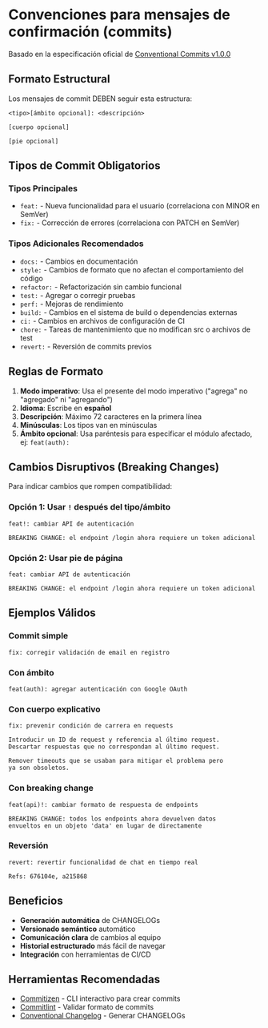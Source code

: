 # Convenciones para mensajes de confirmación (commits)

Basado en la especificación oficial de [Conventional Commits v1.0.0](https://www.conventionalcommits.org/en/v1.0.0/)

## Formato Estructural

Los mensajes de commit DEBEN seguir esta estructura:

```text
<tipo>[ámbito opcional]: <descripción>

[cuerpo opcional]

[pie opcional]
```

## Tipos de Commit Obligatorios

### Tipos Principales

- `feat:` - Nueva funcionalidad para el usuario (correlaciona con MINOR en SemVer)
- `fix:` - Corrección de errores (correlaciona con PATCH en SemVer)

### Tipos Adicionales Recomendados

- `docs:` - Cambios en documentación
- `style:` - Cambios de formato que no afectan el comportamiento del código
- `refactor:` - Refactorización sin cambio funcional
- `test:` - Agregar o corregir pruebas
- `perf:` - Mejoras de rendimiento
- `build:` - Cambios en el sistema de build o dependencias externas
- `ci:` - Cambios en archivos de configuración de CI
- `chore:` - Tareas de mantenimiento que no modifican src o archivos de test
- `revert:` - Reversión de commits previos

## Reglas de Formato

1. **Modo imperativo**: Usa el presente del modo imperativo ("agrega" no "agregado" ni "agregando")
2. **Idioma**: Escribe en **español**
3. **Descripción**: Máximo 72 caracteres en la primera línea
4. **Minúsculas**: Los tipos van en minúsculas
5. **Ámbito opcional**: Usa paréntesis para especificar el módulo afectado, ej: `feat(auth):`

## Cambios Disruptivos (Breaking Changes)

Para indicar cambios que rompen compatibilidad:

### Opción 1: Usar `!` después del tipo/ámbito

```text
feat!: cambiar API de autenticación

BREAKING CHANGE: el endpoint /login ahora requiere un token adicional
```

### Opción 2: Usar pie de página

```text
feat: cambiar API de autenticación

BREAKING CHANGE: el endpoint /login ahora requiere un token adicional
```

## Ejemplos Válidos

### Commit simple

```text
fix: corregir validación de email en registro
```

### Con ámbito

```text
feat(auth): agregar autenticación con Google OAuth
```

### Con cuerpo explicativo

```text
fix: prevenir condición de carrera en requests

Introducir un ID de request y referencia al último request. 
Descartar respuestas que no correspondan al último request.

Remover timeouts que se usaban para mitigar el problema pero 
ya son obsoletos.
```

### Con breaking change

```text
feat(api)!: cambiar formato de respuesta de endpoints

BREAKING CHANGE: todos los endpoints ahora devuelven datos 
envueltos en un objeto 'data' en lugar de directamente
```

### Reversión

```text
revert: revertir funcionalidad de chat en tiempo real

Refs: 676104e, a215868
```

## Beneficios

- **Generación automática** de CHANGELOGs
- **Versionado semántico** automático
- **Comunicación clara** de cambios al equipo
- **Historial estructurado** más fácil de navegar
- **Integración** con herramientas de CI/CD

## Herramientas Recomendadas

- [Commitizen](https://github.com/commitizen/cz-cli) - CLI interactivo para crear commits
- [Commitlint](https://commitlint.js.org/) - Validar formato de commits
- [Conventional Changelog](https://github.com/conventional-changelog/conventional-changelog) - Generar CHANGELOGs

